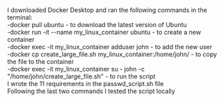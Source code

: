 I downloaded Docker Desktop and ran the following commands in the terminal: <br>
-docker pull ubuntu - to download the latest version of Ubuntu <br>
-docker run -it --name my_linux_container ubuntu - to create a new container <br> 
-docker exec -it my_linux_container adduser john - to add the new user <br> 
-docker cp create_large_file.sh my_linux_container:/home/john/ - to copy the file to the container <br>
-docker exec -it my_linux_container su - john -c "/home/john/create_large_file.sh" - to run the script <br>
I wrote the 11 requirements in the passwd_script.sh file <br>
Following the last two commands I tested the script locally
